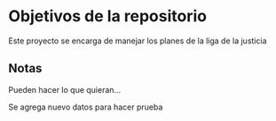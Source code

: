# Objetivos de la repositorio

Este proyecto se encarga de manejar los planes de la liga de la justicia


## Notas
Pueden hacer lo que quieran...

Se agrega nuevo datos para hacer prueba
